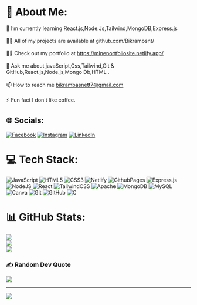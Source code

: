 # 💫 About Me:
🌱 I’m currently learning React.js,Node.Js,Tailwind,MongoDB,Express.js<br><br>👨‍💻 All of my projects are available at github.com/Bikrambsnt/<br><br>👨‍💻 Check out my portfolio at https://mineportfoliosite.netlify.app/<br><br>💬 Ask me about javaScript,Css,Tailwind,Git & GitHub,React.js,Node.js,Mongo Db,HTML .<br><br>📫 How to reach me bikrambasnett7@gmail.com<br><br>⚡ Fun fact I don't like coffee.


## 🌐 Socials:
[![Facebook](https://img.shields.io/badge/Facebook-%231877F2.svg?logo=Facebook&logoColor=white)](https://facebook.com/bikram.basnett.16) [![Instagram](https://img.shields.io/badge/Instagram-%23E4405F.svg?logo=Instagram&logoColor=white)](https://instagram.com/_bik.ram__) [![LinkedIn](https://img.shields.io/badge/LinkedIn-%230077B5.svg?logo=linkedin&logoColor=white)](https://linkedin.com/in/bikram-basnett-963b16322) 

# 💻 Tech Stack:
![JavaScript](https://img.shields.io/badge/javascript-%23323330.svg?style=for-the-badge&logo=javascript&logoColor=%23F7DF1E) ![HTML5](https://img.shields.io/badge/html5-%23E34F26.svg?style=for-the-badge&logo=html5&logoColor=white) ![CSS3](https://img.shields.io/badge/css3-%231572B6.svg?style=for-the-badge&logo=css3&logoColor=white) ![Netlify](https://img.shields.io/badge/netlify-%23000000.svg?style=for-the-badge&logo=netlify&logoColor=#00C7B7) ![GithubPages](https://img.shields.io/badge/github%20pages-121013?style=for-the-badge&logo=github&logoColor=white) ![Express.js](https://img.shields.io/badge/express.js-%23404d59.svg?style=for-the-badge&logo=express&logoColor=%2361DAFB) ![NodeJS](https://img.shields.io/badge/node.js-6DA55F?style=for-the-badge&logo=node.js&logoColor=white) ![React](https://img.shields.io/badge/react-%2320232a.svg?style=for-the-badge&logo=react&logoColor=%2361DAFB) ![TailwindCSS](https://img.shields.io/badge/tailwindcss-%2338B2AC.svg?style=for-the-badge&logo=tailwind-css&logoColor=white) ![Apache](https://img.shields.io/badge/apache-%23D42029.svg?style=for-the-badge&logo=apache&logoColor=white) ![MongoDB](https://img.shields.io/badge/MongoDB-%234ea94b.svg?style=for-the-badge&logo=mongodb&logoColor=white) ![MySQL](https://img.shields.io/badge/mysql-4479A1.svg?style=for-the-badge&logo=mysql&logoColor=white) ![Canva](https://img.shields.io/badge/Canva-%2300C4CC.svg?style=for-the-badge&logo=Canva&logoColor=white) ![Git](https://img.shields.io/badge/git-%23F05033.svg?style=for-the-badge&logo=git&logoColor=white) ![GitHub](https://img.shields.io/badge/github-%23121011.svg?style=for-the-badge&logo=github&logoColor=white) ![C](https://img.shields.io/badge/c-%2300599C.svg?style=for-the-badge&logo=c&logoColor=white)
# 📊 GitHub Stats:
![](https://github-readme-stats.vercel.app/api?username=Bikrambsnt&theme=dark&hide_border=false&include_all_commits=false&count_private=false)<br/>
![](https://github-readme-streak-stats.herokuapp.com/?user=Bikrambsnt&theme=dark&hide_border=false)<br/>
![](https://github-readme-stats.vercel.app/api/top-langs/?username=Bikrambsnt&theme=dark&hide_border=false&include_all_commits=false&count_private=false&layout=compact)

### ✍️ Random Dev Quote
![](https://quotes-github-readme.vercel.app/api?type=horizontal&theme=tokyonight)

---
[![](https://visitcount.itsvg.in/api?id=Bikrambsnt&icon=2&color=3)](https://visitcount.itsvg.in)

<!-- Proudly created with GPRM ( https://gprm.itsvg.in ) -->
